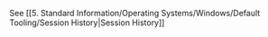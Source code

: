 
See [[5. Standard Information/Operating Systems/Windows/Default Tooling/Session History|Session History]]
